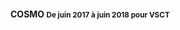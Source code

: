 #### <span class="project">COSMO</span> <small><span class="period">De juin 2017 à juin 2018</span> pour <span class="customer">VSCT</span></small>
